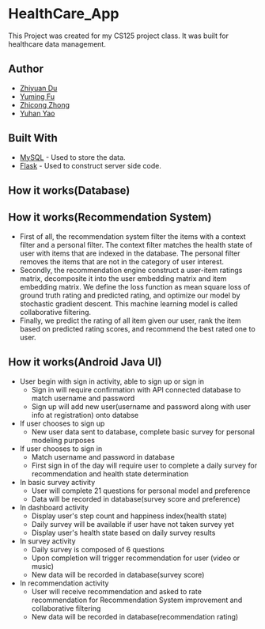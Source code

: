# HealthCare_App

This Project was created for my CS125 project class. It was built for healthcare data management.

## Author

* [Zhiyuan Du](https://github.com/lYesterdaYl)
* [Yuming Fu](https://github.com/yumi519)
* [Zhicong Zhong](https://github.com/zhicz)
* [Yuhan Yao](https://github.com/yyhtudou)

## Built With

* [MySQL](https://www.mysql.com/) - Used to store the data.
* [Flask](http://flask.pocoo.org/) - Used to construct server side code.

## How it works(Database)

## How it works(Recommendation System)
* First of all, the recommendation system filter the items with a context filter and a personal filter. The context filter matches the health state of user with items that are indexed in the database. The personal filter removes the items that are not in the category of user interest.
* Secondly, the recommendation engine construct a user-item ratings matrix, decomposite it into the user embedding matrix and item embedding matrix. We define the loss function as mean square loss of ground truth rating and predicted rating, and optimize our model by stochastic gradient descent. This machine learning model is called collaborative filtering.
* Finally, we predict the rating of all item given our user, rank the item based on predicted rating scores, and recommend the best rated one to user.

## How it works(Android Java UI)
* User begin with sign in activity, able to sign up or sign in
  * Sign in will require confirmation with API connected database to match username and password
  * Sign up will add new user(username and password along with user info at registration) onto databse
* If user chooses to sign up
  * New user data sent to database, complete basic survey for personal modeling purposes
* If user chooses to sign in
  * Match username and password in database
  * First sign in of the day will require user to complete a daily survey for recommendation and health state determination
* In basic survey activity
  * User will complete 21 questions for personal model and preference
  * Data will be recorded in database(survey score and preference)
* In dashboard activity
  * Display user's step count and happiness index(health state)
  * Daily survey will be available if user have not taken survey yet
  * Display user's health state based on daily survey results
* In survey activity
  * Daily survey is composed of 6 questions
  * Upon completion will trigger recommendation for user (video or music)
  * New data will be recorded in database(survey score)
* In recommendation activity
  * User will receive recommendation and asked to rate recommendation for Recommendation System improvement and collaborative filtering
  * New data will be recorded in database(recommendation rating)
